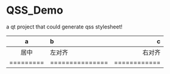 # QSS_Demo
a qt project that could generate qss stylesheet!

|    a    |       b       |     c    |
|:-------:|:------------- | ----------:|
|   居中  |     左对齐    |   右对齐   |
|=========|===============|============|

